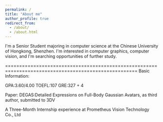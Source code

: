 ```yaml
---
permalink: /
title: "About me"
author_profile: true
redirect_from: 
  - /about/
  - /about.html
---
```


I'm a Senior Student majoring in computer science at the Chinese University of Hongkong, Shenzhen. I'm interested in computer graphics, computer vision, and I'm searching opportunities of further study.

=====================================================================================================
Basic Information:

GPA:3.60/4.00 TOEFL:107 GRE:327 + 4

Paper: DEGAS:Detailed Expressions on Full-Body Gaussian Avatars, as third author, submitted to 3DV

A Three-Month Internship experience at Prometheus Vision Technology Co., Ltd
